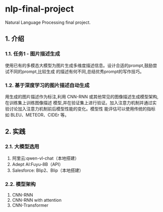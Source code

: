 # nlp-final-project
Natural Language Processing final project.

## 1. 介绍

### 1.1. **任务1 - 图片描述生成**

使用已有的多模态大模型为图片生成多维度描述信息。设计合适的prompt,鼓励尝试不同的prompt,比较生成
的描述有何不同,总结优秀prompt的写作技巧。

### 1.2. **基于深度学习的图片描述自动生成**

用生成的图片描述作为标注,利用 CNN-RNN 或其他常见的图像描述生成模型架构,在训练集上训练图像描述
模型,并在验证集上进行验证。加入注意力机制并通过实验讨论加入注意力机制前后模型性能的变化。模型性
能评估可以使用传统的指标如 BLEU、METEOR、CIDEr 等。

## 2. 实践

### 2.1. **大模型选用**

1. 阿里云:qwen-vl-chat（本地搭建）
2. Adept AI:Fuyu-8B（API）
3. Salesforce: Blip2、Blip（本地搭建）

### 2.2. **模型架构**

1. CNN-RNN
2. CNN-RNN with attention
3. CNN-Transformer
